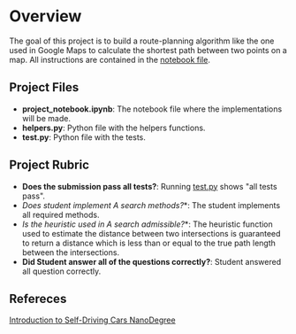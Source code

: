 # Overview

The goal of this project is to build a route-planning algorithm like the one used in Google Maps to calculate the shortest path between two points on a map. All instructions are contained in the [notebook file](./project_notebook.ipynb).

## Project Files

- **project_notebook.ipynb**: The notebook file where the implementations will be made.
- **helpers.py**: Python file with the helpers functions.
- **test.py**: Python file with the tests.

## Project Rubric

- **Does the submission pass all tests?**: Running [test.py](./test.py) shows "all tests pass".
- **Does student implement A* search methods?**: The student implements all required methods.
- **Is the heuristic used in A* search admissible?**: The heuristic function used to estimate the distance between two intersections is guaranteed to return a distance which is less than or equal to the true path length between the intersections.
- **Did Student answer all of the questions correctly?**: Student answered all question correctly.

## Refereces

[Introduction to Self-Driving Cars NanoDegree](https://learn.udacity.com/nanodegrees/nd113)